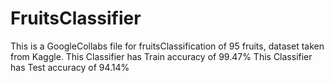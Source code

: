 # FruitsClassifier
This is a GoogleCollabs file for fruitsClassification of 95 fruits, dataset taken from Kaggle.
This Classifier has Train accuracy of 99.47%
This Classifier has Test accuracy of 94.14%
